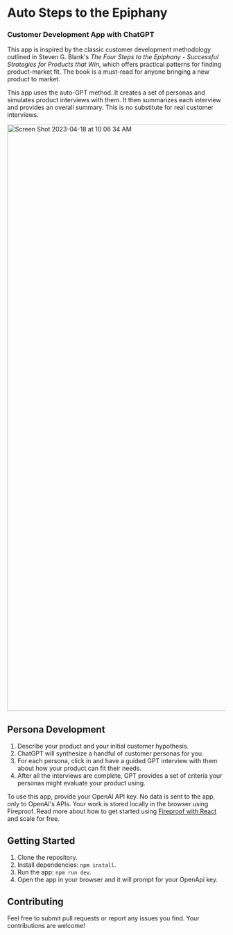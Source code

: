 # Auto Steps to the Epiphany

### Customer Development App with ChatGPT

This app is inspired by the classic customer development methodology outlined in Steven G. Blank's _The Four Steps to the Epiphany - Successful Strategies for Products that Win_, which offers practical patterns for finding product-market fit. The book is a must-read for anyone bringing a new product to market.

This app uses the auto-GPT method. It creates a set of personas and simulates product interviews with them. It then summarizes each interview and provides an overall summary. This is no substitute for real customer interviews.

<img width="1349" alt="Screen Shot 2023-04-18 at 10 08 34 AM" src="https://user-images.githubusercontent.com/253/232882989-c4b134ec-3db8-4135-a7fc-132f158a4df1.png">

## Persona Development

1. Describe your product and your initial customer hypothesis.
2. ChatGPT will synthesize a handful of customer personas for you.
3. For each persona, click in and have a guided GPT interview with them about how your product can fit their needs.
4. After all the interviews are complete, GPT provides a set of criteria your personas might evaluate your product using.

To use this app, provide your OpenAI API key. No data is sent to the app, only to OpenAI's APIs. Your work is stored locally in the browser using Fireproof. Read more about how to get started using [Fireproof with React](https://fireproof.storage/documentation/usefireproof-hook-for-react/) and scale for free.

## Getting Started

1. Clone the repository.
2. Install dependencies: `npm install`.
4. Run the app: `npm run dev`.
5. Open the app in your browser and it will prompt for your OpenApi key.

## Contributing

Feel free to submit pull requests or report any issues you find. Your contributions are welcome!
